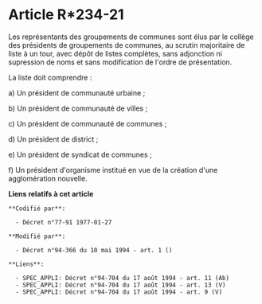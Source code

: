 # Article R*234-21

Les représentants des groupements de communes sont élus par le collège des présidents de groupements de communes, au scrutin
majoritaire de liste à un tour, avec dépôt de listes complètes, sans adjonction ni supression de noms et sans modification de
l'ordre de présentation.

La liste doit comprendre :

a) Un président de communauté urbaine ;

b) Un président de communauté de villes ;

c) Un président de communauté de communes ;

d) Un président de district ;

e) Un président de syndicat de communes ;

f) Un président d'organisme institué en vue de la création d'une agglomération nouvelle.

**Liens relatifs à cet article**

	**Codifié par**:

	  - Décret n°77-91 1977-01-27

	**Modifié par**:

	  - Décret n°94-366 du 10 mai 1994 - art. 1 ()

	**Liens**:

	  - SPEC_APPLI: Décret n°94-704 du 17 août 1994 - art. 11 (Ab)
	  - SPEC_APPLI: Décret n°94-704 du 17 août 1994 - art. 13 (V)
	  - SPEC_APPLI: Décret n°94-704 du 17 août 1994 - art. 9 (V)
